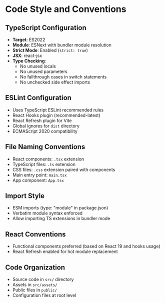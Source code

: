 # Code Style and Conventions

## TypeScript Configuration
- **Target**: ES2022
- **Module**: ESNext with bundler module resolution
- **Strict Mode**: Enabled (`strict: true`)
- **JSX**: react-jsx
- **Type Checking**: 
  - No unused locals
  - No unused parameters
  - No fallthrough cases in switch statements
  - No unchecked side effect imports

## ESLint Configuration
- Uses TypeScript ESLint recommended rules
- React Hooks plugin (recommended-latest)
- React Refresh plugin for Vite
- Global ignores for `dist` directory
- ECMAScript 2020 compatibility

## File Naming Conventions
- React components: `.tsx` extension
- TypeScript files: `.ts` extension
- CSS files: `.css` extension paired with components
- Main entry point: `main.tsx`
- App component: `App.tsx`

## Import Style
- ESM imports (type: "module" in package.json)
- Verbatim module syntax enforced
- Allow importing TS extensions in bundler mode

## React Conventions
- Functional components preferred (based on React 19 and hooks usage)
- React Refresh enabled for hot module replacement

## Code Organization
- Source code in `src/` directory
- Assets in `src/assets/`
- Public files in `public/`
- Configuration files at root level